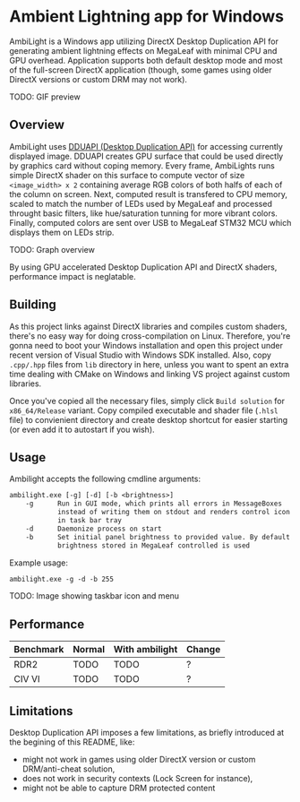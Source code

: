 # Ambient Lightning app for Windows

AmbiLight is a Windows app utilizing DirectX Desktop Duplication API for generating ambient lightning effects on MegaLeaf with minimal CPU and GPU overhead. Application supports both default desktop mode and most of the full-screen DirectX application (though, some games using older DirectX versions or custom DRM may not work).

TODO: GIF preview

## Overview

AmbiLight uses [DDUAPI (Desktop Duplication API)](https://learn.microsoft.com/en-us/windows/win32/direct3ddxgi/desktop-dup-api) for accessing currently displayed image. DDUAPI creates GPU surface that could be used directly by graphics card without coping memory. Every frame, AmbiLights runs simple DirectX shader on this surface to compute vector of size `<image_width> x 2` containing average RGB colors of both halfs of each of the column on screen. Next, computed result is transfered to CPU memory, scaled to match the number of LEDs used by MegaLeaf and processed throught basic filters, like hue/saturation tunning for more vibrant colors. Finally, computed colors are sent over USB to MegaLeaf STM32 MCU which displays them on LEDs strip.

TODO: Graph overview

By using GPU accelerated Desktop Duplication API and DirectX shaders, performance impact is neglatable.

## Building

As this project links against DirectX libraries and compiles custom shaders, there's no easy way for doing cross-compilation on Linux. Therefore, you're gonna need to boot your Windows installation and open this project under recent version of Visual Studio with Windows SDK installed. Also, copy `.cpp/.hpp` files from `lib` directory in here, unless you want to spent an extra time dealing with CMake on Windows and linking VS project against custom libraries.

Once you've copied all the necessary files, simply click `Build solution` for `x86_64/Release` variant. Copy compiled executable and shader file (`.hlsl` file) to convienient directory and create desktop shortcut for easier starting (or even add it to autostart if you wish).

## Usage

Ambilight accepts the following cmdline arguments:

```txt
ambilight.exe [-g] [-d] [-b <brightness>]
    -g      Run in GUI mode, which prints all errors in MessageBoxes
            instead of writing them on stdout and renders control icon
            in task bar tray
    -d      Daemonize process on start
    -b      Set initial panel brightness to provided value. By default
            brightness stored in MegaLeaf controlled is used
```

Example usage:

```txt
ambilight.exe -g -d -b 255
```

TODO: Image showing taskbar icon and menu

## Performance

| Benchmark | Normal | With ambilight | Change |
| -- | -- | -- | -- |
| RDR2 | TODO | TODO | ? |
| CIV VI | TODO | TODO | ? |

## Limitations

Desktop Duplication API imposes a few limitations, as briefly introduced at the begining of this README, like:
- might not work in games using older DirectX version or custom DRM/anti-cheat solution,
- does not work in security contexts (Lock Screen for instance),
- might not be able to capture DRM protected content
